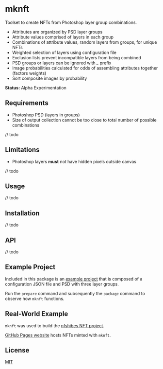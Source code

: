 # mknft

Toolset to create NFTs from Photoshop layer group combinations.

- Attributes are organized by PSD layer groups
- Attribute values comprised of layers in each group
- Combinations of attribute values, random layers from groups, for unique NFTs
- Weighted selection of layers using configuration file
- Exclusion lists prevent incompatible layers from being combined
- PSD groups or layers can be ignored with *_* prefix
- Image probabilities calculated for odds of assembling attributes together (factors weights)
- Sort composite images by probability

**Status:** Alpha Experimentation

## Requirements

- Photoshop PSD (layers in groups)
- Size of output collection cannot be too close to total number of possible combinations

// todo

## Limitations

- Photoshop layers **must** not have hidden pixels outside canvas

// todo

## Usage

// todo

## Installation

// todo

## API

// todo

## Example Project

Included in this package is an [example project](example) that is composed of a configuration JSON file and PSD with three layer groups.

Run the `prepare` command and subsequently the `package` command to observe how `mknft` functions.

## Real-World Example

`mknft` was used to build the [nfshibes NFT project](https://github.com/nfshibes/nfshibes.github.io).

[GitHub Pages website](http://nfshibes.com) hosts NFTs minted with `mknft`.

## License

[MIT](LICENSE)

